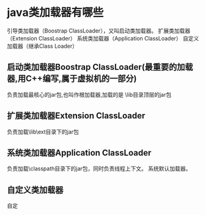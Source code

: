 # java类加载器有哪些
引导类加载器（Boostrap ClassLoader），又叫启动类加载器。
扩展类加载器（Extension ClassLoader）
系统类加载器（Application ClassLoader）
自定义加载器（继承Class Loader）

## 启动类加载器Boostrap ClassLoader(最重要的加载器,用C++编写,属于虚拟机的一部分)
负责加载最核心的jar包,也叫作根加载器,加载的是 \lib目录顶层的jar包

## 扩展类加载器Extension ClassLoader
负责加载\lib\ext目录下的jar包

## 系统类加载器Application ClassLoader
负责加载\classpath目录下的jar包，同时负责线程上下文。
系统默认加载器。

## 自定义类加载器
自定